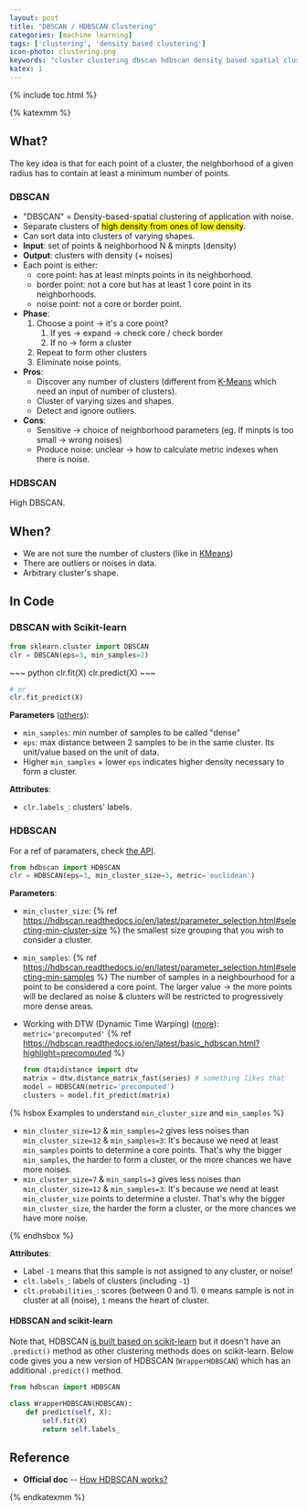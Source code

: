 ```yaml
---
layout: post
title: "DBSCAN / HDBSCAN Clustering"
categories: [machine learning]
tags: ['clustering', 'density based clustering']
icon-photo: clustering.png
keywords: "cluster clustering dbscan hdbscan density based spatial clustering of application with noise high varying shapes sort data points neighborhood min point core points border noise phase discover number of clusters automatically ignoire outliers detect outliers Scikit-learn density based clustering DTW (Dynamic Time Warping)"
katex: 1
---
```


{% include toc.html %}

{% katexmm %}

## What?

The key idea is that for each point of a cluster, the neighborhood of a given radius has to contain at least a minimum number of points.

### DBSCAN

- "DBSCAN" = Density-based-spatial clustering of application with noise.
- Separate clusters of <mark>high density from ones of low density</mark>.
- Can sort data into clusters of varying shapes.
- **Input**: set of points & neighborhood N & minpts (density)
- **Output**: clusters with density (+ noises)
- Each point is either:
  - core point: has at least minpts points in its neighborhood.
  - border point: not a core but has at least 1 core point in its neighborhoods.
  - noise point: not a core or border point.
- **Phase**:
  1. Choose a point → it's a core point?
     1. If yes → expand → check core / check border
     2. If no → form a cluster
  2. Repeat to form other clusters
  3. Eliminate noise points.
- **Pros**:
  - Discover any number of clusters (different from [K-Means](/k-means-clustering) which need an input of number of clusters).
  - Cluster of varying sizes and shapes.
  - Detect and ignore outliers.
- **Cons**:
  - Sensitive → choice of neighborhood parameters (eg. If minpts is too small → wrong noises)
  - Produce noise: unclear → how to calculate metric indexes when there is noise.

### HDBSCAN

High DBSCAN.

## When?

- We are not sure the number of clusters (like in [KMeans](/k-means-clustering))
- There are outliers or noises in data.
- Arbitrary cluster's shape.

## In Code

### DBSCAN with Scikit-learn

~~~ python
from sklearn.cluster import DBSCAN
clr = DBSCAN(eps=3, min_samples=2)
~~~

<div class="flex-auto-equal-2" markdown="1">
~~~ python
clr.fit(X)
clr.predict(X)
~~~

~~~ python
# or
clr.fit_predict(X)
~~~
</div>

**Parameters** ([others](https://scikit-learn.org/stable/modules/generated/sklearn.cluster.DBSCAN.html)):

- `min_samples`: min number of samples to be called "dense"
- `eps`: max distance between 2 samples to be in the same cluster. Its unit/value based on the unit of data.
- Higher `min_samples` + lower `eps` indicates higher density necessary to form a cluster.

**Attributes**:

- `clr.labels_`: clusters' labels.

### HDBSCAN

For a ref of paramaters, check [the API](https://hdbscan.readthedocs.io/en/latest/api.html).

~~~ python
from hdbscan import HDBSCAN
clr = HDBSCAN(eps=3, min_cluster_size=3, metric='euclidean')
~~~

**Parameters**:

- `min_cluster_size`: {% ref https://hdbscan.readthedocs.io/en/latest/parameter_selection.html#selecting-min-cluster-size %} the smallest size grouping that you wish to consider a cluster.
- `min_samples`: {% ref https://hdbscan.readthedocs.io/en/latest/parameter_selection.html#selecting-min-samples %} The number of samples in a neighbourhood for a point to be considered a core point. The larger value $\to$ the more points will be declared as noise & clusters will be restricted to progressively more dense areas.
- Working with DTW (Dynamic Time Warping) ([more](https://dtaidistance.readthedocs.io/en/latest/usage/dtw.html#dtw-between-set-of-series)): `metric='precomputed'` {% ref https://hdbscan.readthedocs.io/en/latest/basic_hdbscan.html?highlight=precomputed %}

  ``` python
  from dtaidistance import dtw
  matrix = dtw.distance_matrix_fast(series) # something likes that
  model = HDBSCAN(metric='precomputed')
  clusters = model.fit_predict(matrix)
  ```

{% hsbox Examples to understand `min_cluster_size` and `min_samples` %}

- `min_cluster_size=12` & `min_samples=2` gives less noises than `min_cluster_size=12` & `min_samples=3`: It's because we need at least `min_samples` points to determine a core points. That's why the bigger `min_samples`, the harder to form a cluster, or the more chances we have more noises.
- `min_cluster_size=7` & `min_sampls=3` gives less noises than `min_cluster_size=12` & `min_samples=3`: It's because we need at least `min_cluster_size` points to determine a cluster. That's why the bigger `min_cluster_size`, the harder the form a cluster, or the more chances we have more noise.

{% endhsbox %}

**Attributes**:

- Label `-1` means that this sample is not assigned to any cluster, or noise!
- `clt.labels_`: labels of clusters (including `-1`)
- `clt.probabilities_`: scores (between 0 and 1). `0` means sample is not in cluster at all (noise), `1` means the heart of cluster.


#### HDBSCAN and scikit-learn

Note that, HDBSCAN [is built based on scikit-learn](https://github.com/scikit-learn-contrib/hdbscan/blob/master/hdbscan/hdbscan_.py#L642) but it doesn't have an `.predict()` method as other clustering methods does on scikit-learn. Below code gives you a new version of HDBSCAN (`WrapperHDBSCAN`) which has an additional `.predict()` method.

``` python
from hdbscan import HDBSCAN

class WrapperHDBSCAN(HDBSCAN):
    def predict(self, X):
        self.fit(X)
        return self.labels_
```

## Reference

- **Official doc** -- [How HDBSCAN works?](https://hdbscan.readthedocs.io/en/latest/how_hdbscan_works.html)

{% endkatexmm %}